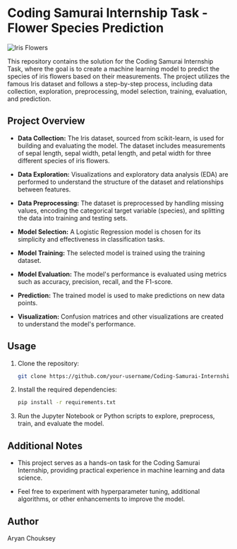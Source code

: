 # Coding Samurai Internship Task - Flower Species Prediction

![Iris Flowers](https://en.wikipedia.org/wiki/Iris_%28plant%29)

This repository contains the solution for the Coding Samurai Internship Task, where the goal is to create a machine learning model to predict the species of iris flowers based on their measurements. The project utilizes the famous Iris dataset and follows a step-by-step process, including data collection, exploration, preprocessing, model selection, training, evaluation, and prediction.

## Project Overview

- **Data Collection:** The Iris dataset, sourced from scikit-learn, is used for building and evaluating the model. The dataset includes measurements of sepal length, sepal width, petal length, and petal width for three different species of iris flowers.

- **Data Exploration:** Visualizations and exploratory data analysis (EDA) are performed to understand the structure of the dataset and relationships between features.

- **Data Preprocessing:** The dataset is preprocessed by handling missing values, encoding the categorical target variable (species), and splitting the data into training and testing sets.

- **Model Selection:** A Logistic Regression model is chosen for its simplicity and effectiveness in classification tasks.

- **Model Training:** The selected model is trained using the training dataset.

- **Model Evaluation:** The model's performance is evaluated using metrics such as accuracy, precision, recall, and the F1-score.

- **Prediction:** The trained model is used to make predictions on new data points.

- **Visualization:** Confusion matrices and other visualizations are created to understand the model's performance.

## Usage

1. Clone the repository:

   ```bash
   git clone https://github.com/your-username/Coding-Samurai-Internship-Task.git
   ```

2. Install the required dependencies:

   ```bash
   pip install -r requirements.txt
   ```

3. Run the Jupyter Notebook or Python scripts to explore, preprocess, train, and evaluate the model.

## Additional Notes

- This project serves as a hands-on task for the Coding Samurai Internship, providing practical experience in machine learning and data science.

- Feel free to experiment with hyperparameter tuning, additional algorithms, or other enhancements to improve the model.

## Author

Aryan Chouksey